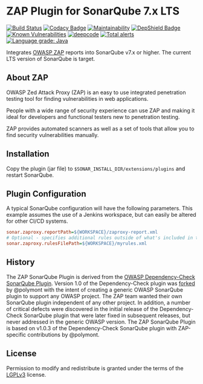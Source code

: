 # ZAP Plugin for SonarQube 7.x LTS

[![Build Status](https://travis-ci.org/OtherDevOpsGene/zap-sonar-plugin.svg?branch=main)](https://travis-ci.org/OtherDevOpsGene/zap-sonar-plugin)
[![Codacy Badge](https://app.codacy.com/project/badge/Grade/6f379a37e7ef4994b5443723ec4bcb9f)](https://www.codacy.com/gh/OtherDevOpsGene/zap-sonar-plugin/dashboard?utm_source=github.com&amp;utm_medium=referral&amp;utm_content=OtherDevOpsGene/zap-sonar-plugin&amp;utm_campaign=Badge_Grade)
[![Maintainability](https://api.codeclimate.com/v1/badges/c6ac1a0ad4a4bba3b9f0/maintainability)](https://codeclimate.com/github/OtherDevOpsGene/zap-sonar-plugin/maintainability)
[![DepShield Badge](https://depshield.sonatype.org/badges/OtherDevOpsGene/zap-sonar-plugin/depshield.svg)](https://depshield.github.io)
[![Known Vulnerabilities](https://snyk.io/test/github/OtherDevOpsGene/zap-sonar-plugin/badge.svg)](https://snyk.io/test/github/OtherDevOpsGene/zap-sonar-plugin)
[![deepcode](https://www.deepcode.ai/api/gh/badge?key=eyJhbGciOiJIUzI1NiIsInR5cCI6IkpXVCJ9.eyJwbGF0Zm9ybTEiOiJnaCIsIm93bmVyMSI6Ik90aGVyRGV2T3BzR2VuZSIsInJlcG8xIjoiemFwLXNvbmFyLXBsdWdpbiIsImluY2x1ZGVMaW50IjpmYWxzZSwiYXV0aG9ySWQiOjI1MDYzLCJpYXQiOjE2MDU4ODgyMzB9.5bi9hovkUE-DkAOLt0IUZy_CJTeJH1LFiRrqK_REoW0)](https://www.deepcode.ai/app/gh/OtherDevOpsGene/zap-sonar-plugin/_/dashboard?utm_content=gh%2FOtherDevOpsGene%2Fzap-sonar-plugin)
[![Total alerts](https://img.shields.io/lgtm/alerts/g/OtherDevOpsGene/zap-sonar-plugin.svg?logo=lgtm&logoWidth=18)](https://lgtm.com/projects/g/OtherDevOpsGene/zap-sonar-plugin/alerts/)
[![Language grade: Java](https://img.shields.io/lgtm/grade/java/g/OtherDevOpsGene/zap-sonar-plugin.svg?logo=lgtm&logoWidth=18)](https://lgtm.com/projects/g/OtherDevOpsGene/zap-sonar-plugin/context:java)

Integrates [OWASP ZAP](https://www.owasp.org/index.php/OWASP_Zed_Attack_Proxy_Project)
reports into SonarQube v7.x or higher. The current LTS version of SonarQube is
target.

## About ZAP

OWASP Zed Attack Proxy (ZAP) is an easy to use integrated penetration testing
tool for finding vulnerabilities in web applications.

People with a wide range of security experience can use ZAP and making it ideal
for developers and functional testers new to penetration testing.

ZAP provides automated scanners as well as a set of tools that allow you to find
security vulnerabilities manually.

## Installation

Copy the plugin (jar file) to `$SONAR_INSTALL_DIR/extensions/plugins` and
restart SonarQube.

## Plugin Configuration

A typical SonarQube configuration will have the following parameters. This
example assumes the use of a Jenkins workspace, but can easily be altered for
other CI/CD systems.

```ini
sonar.zaproxy.reportPath=${WORKSPACE}/zaproxy-report.xml
# Optional - specifies additional rules outside of what's included in the core
sonar.zaproxy.rulesFilePath=${WORKSPACE}/myrules.xml
```

## History

The ZAP SonarQube Plugin is derived from the
[OWASP Dependency-Check SonarQube Plugin](https://github.com/stevespringett/dependency-check-sonar-plugin).
Version 1.0 of the Dependency-Check plugin was [forked](https://github.com/polymont/dependency-check-sonar-plugin)
by @polymont with the intent of creating a generic OWASP SonarQube plugin to
support any OWASP project. The ZAP team wanted their own SonarQube plugin
independent of any other project. In addition, a number of critical defects
were discovered in the initial release of the Dependency-Check SonarQube plugin
that were later fixed in subsequent releases, but never addressed in the generic
OWASP version. The ZAP SonarQube Plugin is based on v1.0.3 of
the Dependency-Check SonarQube plugin with ZAP-specific contributions by @polymont.

## License

Permission to modify and redistribute is granted under the terms of the
[LGPLv3](http://www.gnu.org/licenses/lgpl.txt) license.
